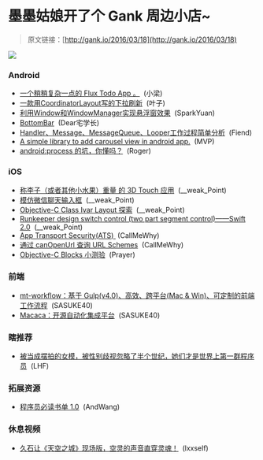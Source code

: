 # 墨墨姑娘开了个 Gank 周边小店~ 

> 原文链接：[http://gank.io/2016/03/18](http://gank.io/2016/03/18)

![](http://cdn.ckeditor.com/4.5.6/full/plugins/smiley/images/regular_smile.png)

### Android

* [一个稍稍复杂一点的 Flux Todo App 。](https://github.com/armueller/FluxyAndroidTodo) &nbsp;(小梁)
* [一款用CoordinatorLayout写的下拉刷新](https://github.com/loopeer/SpringHeader) &nbsp;(叶子)
* [利用Window和WindowManager实现悬浮窗效果](http://blog.csdn.net/l664675249/article/details/50850051) &nbsp;(SparkYuan)
* [BottomBar](https://github.com/roughike/BottomBar) &nbsp;(Dear宅学长)
* [Handler、Message、MessageQueue、Looper工作过程简单分析](http://blog.csdn.net/fiendvip/article/details/50890289) &nbsp;(Fiend)
* [A simple library to add carousel view in android app.](https://github.com/sayyam/carouselview) &nbsp;(MVP)
* [android:process 的坑，你懂吗？](http://www.rogerblog.cn/2016/03/17/android) &nbsp;(Roger)

### iOS

* [称李子（或者其他小水果）重量 的 3D Touch 应用](https://github.com/FlexMonkey/Plum) &nbsp;(__weak_Point)
* [模仿微信聊天输入框](https://github.com/ws00801526/XMChatBarExample) &nbsp;(__weak_Point)
* [Objective-C Class Ivar Layout 探索](http://blog.sunnyxx.com/2015/09/13/class) &nbsp;(__weak_Point)
* [Runkeeper design switch control (two part segment control)&mdash;&mdash;Swift 2.0](https://github.com/gontovnik/DGRunkeeperSwitch?utm_campaign=iOS%2BDev%2BWeekly&amp) &nbsp;(__weak_Point)
* [App Transport Security(ATS)&nbsp;](http://southpeak.github.io/blog/2015/09/14/app) (CallMeWhy)
* [通过 canOpenUrl 查询 URL Schemes](http://useyourloaf.com/blog/querying) &nbsp;(CallMeWhy)
* [Objective-C Blocks 小测验](http://www.futantan.com/2016/03/10/objective) &nbsp;(Prayer)

### 前端

* [mt-workflow：基于 Gulp(v4.0)、高效、跨平台(Mac &amp; Win)、可定制的前端工作流程](https://github.com/weixin/tmt) &nbsp;(SASUKE40)
* [Macaca：开源自动化集成平台](https://github.com/macacajs/macaca) &nbsp;(SASUKE40)

### 瞎推荐

* [被当成摆拍的女模，被性别歧视忽略了半个世纪，她们才是世界上第一群程序员](http://mp.weixin.qq.com/s?__biz=MjM5NjAwNzI0MA==&amp) &nbsp;(LHF)

### 拓展资源

* [程序员必读书单 1.0](http://lucida.me/blog/developer) &nbsp;(AndWang)

### 休息视频

* [久石让《天空之城》现场版，空灵的声音直穿灵魂！](http://www.miaopai.com/show/SJKI5njRGtEvaTZt3D2t9Q__.htm) &nbsp;(lxxself)

